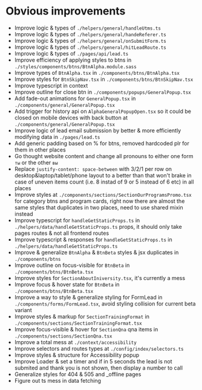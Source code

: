 # Obvious improvements

- Improve logic & types of `./helpers/general/handleUtms.ts`
- Improve logic & types of `./helpers/general/handeReferer.ts`
- Improve logic & types of `./helpers/general/onSubmitForm.ts`
- Improve logic & types of `./helpers/general/hitLeadRoute.ts`
- Improve logic & types of `./pages/api/lead.ts`
- Improve efficiency of applying styles to btns in `./styles/components/btns/BtnAlpha.module.sass`
- Improve types of `BtnAlpha.tsx` in `./components/btns/BtnAlpha.tsx`
- Improve styles for `BtnSkipNav.tsx` in `./components/btns/BtnSkipNav.tsx`
- Improve typescript in context
- Improve outline for close btn in `./components/popups/GeneralPopup.tsx`
- Add fade-out animations for `GeneralPopup.tsx` in `./components/general/GeneralPopup.tsx`
- Add trigger for history api on `AlphaGeneralPopupOpen.tsx` so it could be closed on mobile devices with back button at `./components/general/GeneralPopup.tsx`
- Improve logic of lead email submission by better & more efficiently modifying data in `./pages/lead.ts`
- Add generic padding based on % for btns, removed hardcoded plr for them in other places
- Go thought website content and change all pronouns to either one form `ты` or the other `вы`
- Replace `justify-content: space-between` with 3/2/1 per row on desktop&laptop/tablet/phone layout to a better than that won't brake in case of uneven items count (i.e. 8 instad of 9 or 5 instead of 6 etc) in all places
- Improve styles at `./components/sections/SectionOurProgramsPromo.tsx` for category btns and program cards, right now there are almost the same styles that duplicates in two places, need to use shared mixin instead
- Improve typescript for `handleGetStaticProps.ts` in `./helpers/data/handleGetStaticProps.ts` props, it should only take pages routes & not all frontend routes
- Improve typescript & responses for `handleGetStaticProps.ts` in `./helpers/data/handleGetStaticProps.ts`
- Improve & generalize `BtnAlpha` & `BtnBeta` styles & jsx duplicates in `./components/btns`
- Improve outline on focus-visible for `BtnBeta` in `./components/btns/BtnBeta.tsx`
- Improve styles for `SectionAboutIniversity.tsx`, it's currently a mess
- Improve focus & hover state for `BtnBeta` in `./components/btns/BtnBeta.tsx`
- Improve a way to style & generalize styling for FormLead in `./components/forms/FormLead.tsx`, avoid styling collision for current beta variant
- Improve styles & markup for `SectionTrainingFormat` in `./components/sections/SectionTrainingFormat.tsx`
- Improve focus-visible & hover for `SectionQna` qna items in `./components/sections/SectionQna.tsx`
- Improve a total mess at `./context/accessibility`
- Improve selectors and routes types at `./config/index/selectors.ts`
- Improve styles & structure for Accessibility popup
- Improve Loader & set a timer and if in 5 seconds the lead is not submited and thank you is not shown, then display a number to call
- Generalize styles for 404 & 505 and _offline pages
- Figure out ts mess in data fetching
